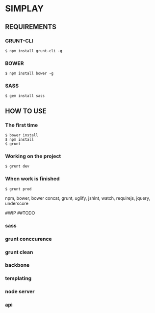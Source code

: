 # SIMPLAY

## REQUIREMENTS
### GRUNT-CLI
	$ npm install grunt-cli -g
### BOWER
	$ npm install bower -g
### SASS
	$ gem install sass


## HOW TO USE
### The first time
	$ bower install                         
	$ npm install                          
	$ grunt                                  
### Working on the project                                 
	$ grunt dev
	                   
### When work is finished
	$ grunt prod



npm, bower, bower concat, grunt, uglify, jshint, watch, requirejs, jquery, underscore


#WIP
##TODO
### sass
### grunt conccurence
### grunt clean
### backbone
### templating
### node server
### api 
